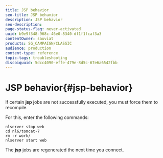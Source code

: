 ```yaml
---
title: JSP behavior
seo-title: JSP behavior
description: JSP behavior
seo-description: 
page-status-flag: never-activated
uuid: b9e9f348-968c-46e0-8340-df1f1fcaf3a3
contentOwner: sauviat
products: SG_CAMPAIGN/CLASSIC
audience: production
content-type: reference
topic-tags: troubleshooting
discoiquuid: 5dcc4090-effe-479e-8d5c-67e6a6542fbb
---
```


# JSP behavior{#jsp-behavior}

If certain **jsp** jobs are not successfully executed, you must force them to recompile.

For this, enter the following commands:

```
nlserver stop web
cd nl6/tomcat-7
rm -r work/
nlserver start web
```

The **jsp** jobs are regenerated the next time you connect.
